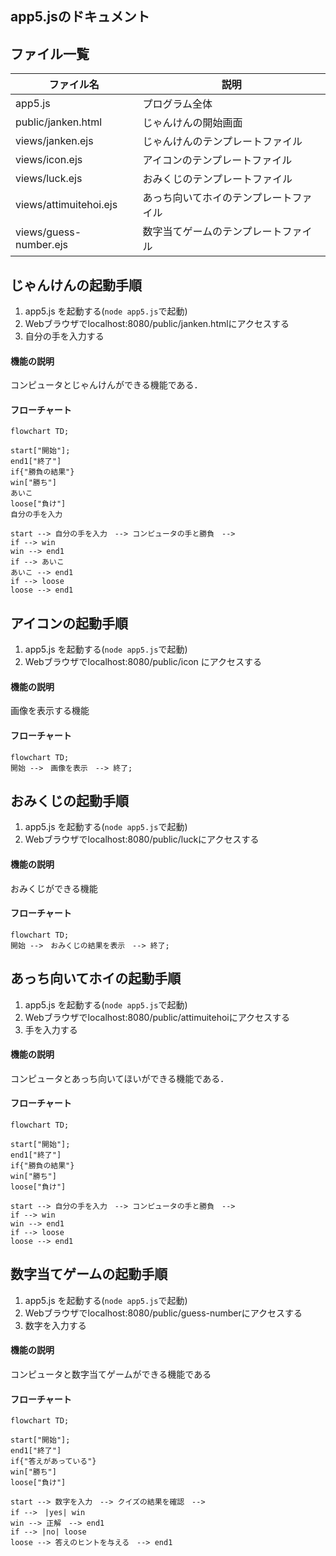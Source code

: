 

## app5.jsのドキュメント
## ファイル一覧
ファイル名 | 説明 
-|-
app5.js | プログラム全体
public/janken.html | じゃんけんの開始画面
views/janken.ejs | じゃんけんのテンプレートファイル
views/icon.ejs | アイコンのテンプレートファイル
views/luck.ejs | おみくじのテンプレートファイル
views/attimuitehoi.ejs | あっち向いてホイのテンプレートファイル
views/guess-number.ejs | 数字当てゲームのテンプレートファイル

## じゃんけんの起動手順
1. app5.js を起動する(```node app5.js```で起動)
1. Webブラウザでlocalhost:8080/public/janken.htmlにアクセスする
1. 自分の手を入力する

#### 機能の説明
コンピュータとじゃんけんができる機能である．



#### フローチャート
```mermaid
flowchart TD;

start["開始"];
end1["終了"]
if{"勝負の結果"}
win["勝ち"]
あいこ
loose["負け"]
自分の手を入力

start --> 自分の手を入力　--> コンピュータの手と勝負　-->
if --> win
win --> end1
if --> あいこ
あいこ --> end1
if --> loose
loose --> end1
```

## アイコンの起動手順
1. app5.js を起動する(```node app5.js```で起動)
1. Webブラウザでlocalhost:8080/public/icon にアクセスする

#### 機能の説明
画像を表示する機能

#### フローチャート
```mermaid
flowchart TD;
開始 -->　画像を表示　--> 終了;
```
## おみくじの起動手順
1. app5.js を起動する(```node app5.js```で起動)
1. Webブラウザでlocalhost:8080/public/luckにアクセスする

#### 機能の説明
おみくじができる機能

#### フローチャート
```mermaid
flowchart TD;
開始 -->　おみくじの結果を表示　--> 終了;
```

## あっち向いてホイの起動手順
1. app5.js を起動する(```node app5.js```で起動)
1. Webブラウザでlocalhost:8080/public/attimuitehoiにアクセスする
1. 手を入力する

#### 機能の説明
コンピュータとあっち向いてほいができる機能である．

#### フローチャート
```mermaid
flowchart TD;

start["開始"];
end1["終了"]
if{"勝負の結果"}
win["勝ち"]
loose["負け"]

start --> 自分の手を入力　--> コンピュータの手と勝負　-->
if --> win
win --> end1
if --> loose
loose --> end1
```

## 数字当てゲームの起動手順
1. app5.js を起動する(```node app5.js```で起動)
1. Webブラウザでlocalhost:8080/public/guess-numberにアクセスする
1. 数字を入力する

#### 機能の説明
コンピュータと数字当てゲームができる機能である

#### フローチャート
```mermaid
flowchart TD;

start["開始"];
end1["終了"]
if{"答えがあっている"}
win["勝ち"]
loose["負け"]

start --> 数字を入力　--> クイズの結果を確認　-->
if -->　|yes| win
win --> 正解　--> end1
if --> |no| loose
loose --> 答えのヒントを与える　--> end1
```